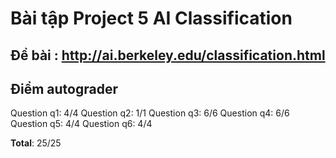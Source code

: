 # Bài tập Project 5 AI Classification
## Đề bài :  http://ai.berkeley.edu/classification.html

## Điểm autograder
Question q1: 4/4
Question q2: 1/1
Question q3: 6/6
Question q4: 6/6
Question q5: 4/4
Question q6: 4/4

**Total**: 25/25